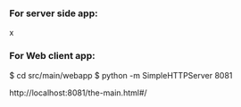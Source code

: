 

### For server side app:

x


### For Web client app:

$ cd src/main/webapp
$ python -m SimpleHTTPServer 8081

http://localhost:8081/the-main.html#/

